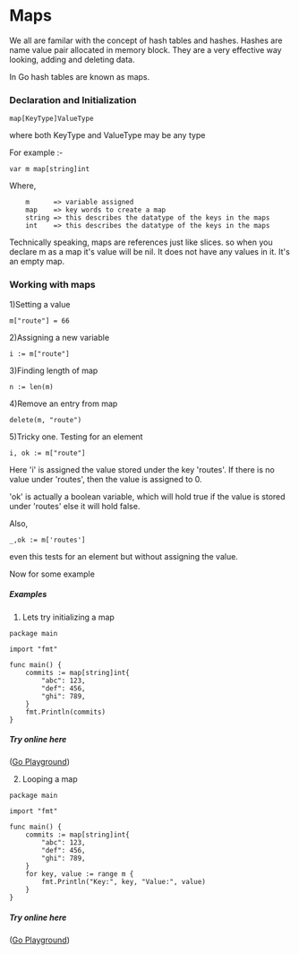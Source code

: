 Maps
====

We all are familar with the concept of hash tables and hashes.
Hashes are name value pair allocated in memory block. They are a very effective way looking, adding and deleting data.

In Go hash tables are known as maps.

### Declaration and Initialization

```
map[KeyType]ValueType

```

where both KeyType and ValueType may be any type

For example :-

```
var m map[string]int

```

Where,
```
	m      => variable assigned
	map    => key words to create a map
	string => this describes the datatype of the keys in the maps
	int    => this describes the datatype of the keys in the maps

```

Technically speaking, maps are references just like slices.
so when you declare m as a map it's value will be nil. It does not have any values in it. It's an empty map.

### Working with maps

1)Setting a value

```
m["route"] = 66

```

2)Assigning a new variable

```
i := m["route"]

```

3)Finding length of map

```
n := len(m)

```

4)Remove an entry from map

```
delete(m, "route")

```

5)Tricky one. Testing for an element

```
i, ok := m["route"]

```

Here 
'i' is assigned the value stored under the key 'routes'. If there is no value under 'routes', then the value is assigned to 0.

'ok' is actually a boolean variable, which will hold true if the value is stored under 'routes' else it will hold false.

Also,

```
_,ok := m['routes']

```
even this tests for an element but without assigning the value.

Now for some example

##### Examples

1) Lets try initializing a map

```
package main

import "fmt"

func main() {
	commits := map[string]int{
		"abc": 123,
		"def": 456,
		"ghi": 789,
	}
	fmt.Println(commits)
}

```
##### Try online here
 ([Go Playground](https://play.golang.org/p/rReyVb16F2))

2) Looping a map

```
package main

import "fmt"

func main() {
	commits := map[string]int{
		"abc": 123,
		"def": 456,
		"ghi": 789,
	}
	for key, value := range m {
		fmt.Println("Key:", key, "Value:", value)
	}
}

```
##### Try online here
 ([Go Playground](https://play.golang.org/p/P37BTIT3fC))